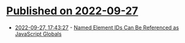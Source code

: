# [Published on 2022-09-27](index.md)

* [2022-09-27, 17:43:27](https://lobste.rs/s/cjcvpz/named_element_ids_can_be_referenced_as) - [Named Element IDs Can Be Referenced as JavaScript Globals](https://css-tricks.com/named-element-ids-can-be-referenced-as-javascript-globals/)
